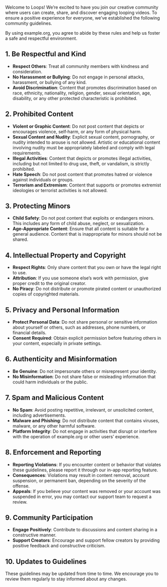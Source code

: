 Welcome to Loops! We’re excited to have you join our creative community where users can create, share, and discover engaging looping videos. To ensure a positive experience for everyone, we’ve established the following community guidelines.

By using example.org, you agree to abide by these rules and help us foster a safe and respectful environment.

## 1. Be Respectful and Kind

- **Respect Others**: Treat all community members with kindness and consideration.  
- **No Harassment or Bullying**: Do not engage in personal attacks, harassment, or bullying of any kind.  
- **Avoid Discrimination**: Content that promotes discrimination based on race, ethnicity, nationality, religion, gender, sexual orientation, age, disability, or any other protected characteristic is prohibited.

## 2. Prohibited Content

- **Violent or Graphic Content**: Do not post content that depicts or encourages violence, self‑harm, or any form of physical harm.  
- **Sexual Content and Nudity**: Explicit sexual content, pornography, or nudity intended to arouse is not allowed. Artistic or educational content involving nudity must be appropriately labeled and comply with legal requirements.  
- **Illegal Activities**: Content that depicts or promotes illegal activities, including but not limited to drug use, theft, or vandalism, is strictly prohibited.  
- **Hate Speech**: Do not post content that promotes hatred or violence against individuals or groups.  
- **Terrorism and Extremism**: Content that supports or promotes extremist ideologies or terrorist activities is not allowed.

## 3. Protecting Minors

- **Child Safety**: Do not post content that exploits or endangers minors. This includes any form of child abuse, neglect, or sexualization.  
- **Age-Appropriate Content**: Ensure that all content is suitable for a general audience. Content that is inappropriate for minors should not be shared.

## 4. Intellectual Property and Copyright

- **Respect Rights**: Only share content that you own or have the legal right to use.  
- **Attribution**: If you use someone else’s work with permission, give proper credit to the original creator.  
- **No Piracy**: Do not distribute or promote pirated content or unauthorized copies of copyrighted materials.

## 5. Privacy and Personal Information

- **Protect Personal Data**: Do not share personal or sensitive information about yourself or others, such as addresses, phone numbers, or financial details.  
- **Consent Required**: Obtain explicit permission before featuring others in your content, especially in private settings.

## 6. Authenticity and Misinformation

- **Be Genuine**: Do not impersonate others or misrepresent your identity.  
- **No Misinformation**: Do not share false or misleading information that could harm individuals or the public.

## 7. Spam and Malicious Content

- **No Spam**: Avoid posting repetitive, irrelevant, or unsolicited content, including advertisements.  
- **Malware and Phishing**: Do not distribute content that contains viruses, malware, or any other harmful software.  
- **Platform Integrity**: Do not engage in activities that disrupt or interfere with the operation of example.org or other users’ experience.

## 8. Enforcement and Reporting

- **Reporting Violations**: If you encounter content or behavior that violates these guidelines, please report it through our in-app reporting feature.  
- **Consequences**: Violations may result in content removal, account suspension, or permanent ban, depending on the severity of the offense.  
- **Appeals**: If you believe your content was removed or your account was suspended in error, you may contact our support team to request a review.

## 9. Community Participation

- **Engage Positively**: Contribute to discussions and content sharing in a constructive manner.  
- **Support Creators**: Encourage and support fellow creators by providing positive feedback and constructive criticism.

## 10. Updates to Guidelines

These guidelines may be updated from time to time. We encourage you to review them regularly to stay informed about any changes.
